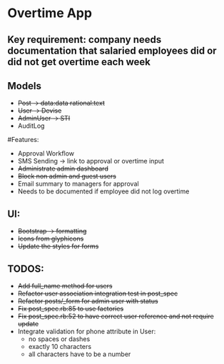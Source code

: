 # Overtime App

## Key requirement: company needs documentation that salaried employees did or did not get overtime each week

## Models
- <s>Post -> data:data rational:text</s>
- <s>User -> Devise</s>
- <s>AdminUser -> STI</s>
- AuditLog

#Features:
- Approval Workflow
- SMS Sending -> link to approval or overtime input
- <s>Administrate admin dashboard</s>
- <s>Block non admin and guest users</s>
- Email summary to managers for approval
- Needs to be documented if employee did not log overtime

## UI:
- <s>Bootstrap -> formatting</s>
- <s>Icons from glyphicons</s>
- <s>Update the styles for forms</s>

## TODOS:
- <s>Add full_name method for users</s>
- <s>Refactor user association integration test in post_spec</s>
- <s>Refactor posts/_form for admin user with status</s>
- <s>Fix post_spec.rb:85 to use factories</s>
- <s>Fix post_spec.rb:52 to have correct user reference and not require update</s>
- Integrate validation for phone attribute in User:
    - no spaces or dashes
    - exactly 10 characters
    - all characters have to be a number